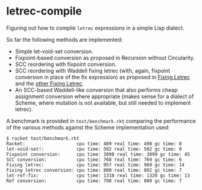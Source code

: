 # letrec-compile
Figuring out how to compile `letrec` expressions in a simple Lisp dialect.

So far the following methods are implemented:
- Simple let-void-set conversion.
- Fixpoint-based conversion as proposed in Recursion without Circularity.
- SCC reordering with fixpoint conversion.
- SCC reordering with Waddell fixing letrec (with, again, fixpoint conversion in place of the fix expression) as proposed in [Fixing Letrec](https://guenchi.github.io/Scheme/doc/Fixing%20Letrec%20A%20Faithful%20Yet%20Efficient%20Implementation%20of%20Scheme%E2%80%99s%20Recursive%20Binding%20Construct.pdf) and the [other Fixing Letrec](https://guenchi.github.io/Scheme/doc/Fixing%20Letrec%20(reloaded).pdf).
- An SCC-based Waddell-like conversion that also performs cheap assignment conversion where appropriate (makes sense for a dialect of Scheme, where mutation is not available, but still needed to implement letrec).

A benchmark is provided in `test/benchmark.rkt` comparing the performance of the various methods against the Scheme implementation used:

```
$ racket test/benchmark.rkt
Racket:                   cpu time: 489 real time: 490 gc time: 0
let-void-set!:            cpu time: 502 real time: 502 gc time: 0
Fixpoint conversion:      cpu time: 3090 real time: 3099 gc time: 45
SCC conversion:           cpu time: 768 real time: 769 gc time: 6
Fixing letrec:            cpu time: 957 real time: 960 gc time: 14
Fixing letrec conversion: cpu time: 800 real time: 802 gc time: 7
let-ref-fix:              cpu time: 1318 real time: 1320 gc time: 13
Ref conversion:           cpu time: 798 real time: 800 gc time: 7
```
